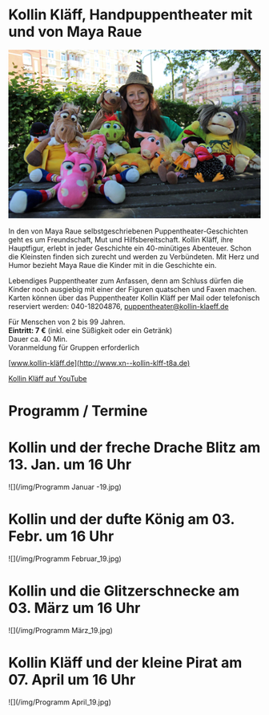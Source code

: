 # Kollin Kläff, Handpuppentheater mit und von Maya Raue

![](/img/Maya_17.jpg)

In den von Maya Raue selbstgeschriebenen Puppentheater-Geschichten geht
es um Freundschaft, Mut und Hilfsbereitschaft. Kollin Kläff, ihre
Hauptfigur, erlebt in jeder Geschichte ein 40-minütiges Abenteuer. Schon
die Kleinsten finden sich zurecht und werden zu Verbündeten. Mit Herz
und Humor bezieht Maya Raue die Kinder mit in die Geschichte ein.

Lebendiges Puppentheater zum Anfassen, denn am Schluss dürfen die Kinder
noch ausgiebig mit einer der Figuren quatschen und Faxen machen. Karten
können über das Puppentheater Kollin Kläff per Mail oder telefonisch
reserviert werden: 040-18204876, <puppentheater@kollin-klaeff.de>

Für Menschen von 2 bis 99 Jahren.  
**Eintritt: 7 €** (inkl. eine Süßigkeit oder ein Getränk)  
Dauer ca. 40 Min.  
Voranmeldung für Gruppen erforderlich

[www.kollin-kläff.de](http://www.xn--kollin-klff-t8a.de)

[Kollin Kläff auf YouTube](https://www.youtube.com/watch?v=sUu6ZtIaJ5Y)




# Programm / Termine 




# Kollin und der freche Drache Blitz am 13. Jan. um 16 Uhr
 
![](/img/Programm Januar -19.jpg)

# Kollin und der dufte König am 03. Febr. um 16 Uhr

![](/img/Programm Februar_19.jpg)

# Kollin und die Glitzerschnecke am 03. März um 16 Uhr

![](/img/Programm März_19.jpg)

# Kollin Kläff und der kleine Pirat am 07. April um 16 Uhr

![](/img/Programm April_19.jpg)

